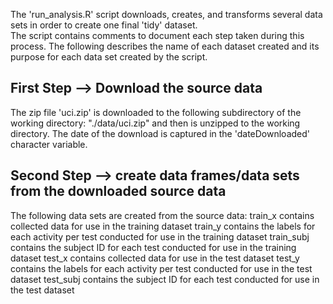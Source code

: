 The 'run_analysis.R' script downloads, creates, and transforms several data sets in order to create one final 'tidy' dataset.  
The script contains comments to document each step taken during this process.  The following describes the name of each 
dataset created and its purpose for each data set created by the script.

##  First Step --> Download the source data
The zip file 'uci.zip' is downloaded to the following subdirectory of the working directory:  "./data/uci.zip" and then
is unzipped to the working directory.  The date of the download is captured in the 'dateDownloaded' character variable.

##  Second Step -->  create data frames/data sets from the downloaded source data
The following data sets are created from the source data:
  train_x         contains collected data for use in the training dataset
  train_y         contains the labels for each activity per test conducted for use in the training dataset 
  train_subj      contains the subject ID for each test conducted for use in the training dataset
  test_x          contains collected data for use in the test dataset
  test_y          contains the labels for each activity per test conducted for use in the test dataset 
  test_subj       contains the subject ID for each test conducted for use in the test dataset
